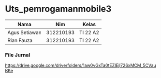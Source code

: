 # Uts_pemrogamanmobile3


| Nama  |  Nim | Kelas |
| ------------- | ------------- |------------- |
| Agus Setiawan  | 312210193 | TI 22 A2 |
| Rian Fauza  | 312210193 | TI 22 A2 |

### File Jurnal

https://drive.google.com/drive/folders/1aw0vGxTa0tEZIEjl726xMCM_5CVauBKe
